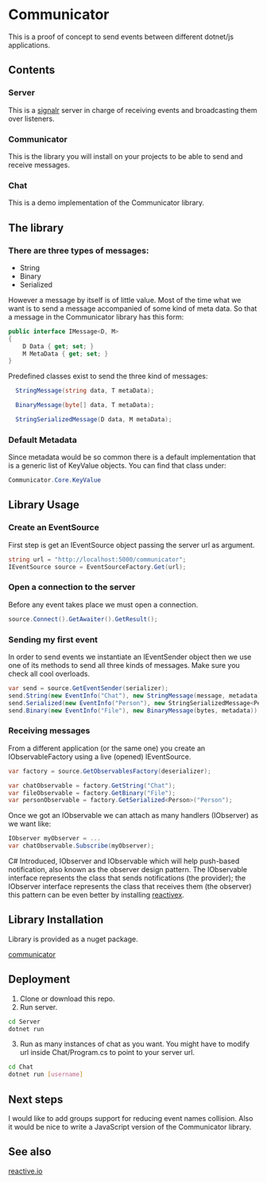 # Communicator

This is a proof of concept to send events between different dotnet/js applications.


## Contents
### Server
This is a
[signalr](https://dotnet.microsoft.com/apps/aspnet/real-time) server in charge of receiving events and broadcasting them over listeners.
### Communicator
This is the library you will install on your projects to be able to send and receive messages.
### Chat
This is a demo implementation of the Communicator library.

## The library
### There are three types of messages:

* String
* Binary
* Serialized

However a message by itself is of little value. Most of the time what we want is to send a message accompanied of some kind of meta data.
So that a message in the Communicator library has this form:

```cs
public interface IMessage<D, M>
{
    D Data { get; set; }
    M MetaData { get; set; }
}
```

Predefined classes exist to send the three kind of messages:

```cs
  StringMessage(string data, T metaData);

  BinaryMessage(byte[] data, T metaData);

  StringSerializedMessage(D data, M metaData);
```

### Default Metadata
Since metadata would be so common there is a default implementation that is a generic list of KeyValue objects. You can find that class under:

```cs
Communicator.Core.KeyValue
```

## Library Usage

### Create an EventSource
First step is get an IEventSource object passing the server url as argument.

```cs
string url = "http://localhost:5000/communicator";
IEventSource source = EventSourceFactory.Get(url); 
```

### Open a connection to the server
Before any event takes place we must open a connection.

```cs
source.Connect().GetAwaiter().GetResult(); 
```

### Sending my first event
In order to send events we instantiate an IEventSender object then we use
one of its methods to send all three kinds of messages. Make sure you check all cool overloads.

```cs
var send = source.GetEventSender(serializer);
send.String(new EventInfo("Chat"), new StringMessage(message, metadata));
send.Serialized(new EventInfo("Person"), new StringSerializedMessage<Person>(p, metadata));
send.Binary(new EventInfo("File"), new BinaryMessage(bytes, metadata));
```


### Receiving messages
From a different application (or the same one) you create an IObservableFactory
using a live (opened) IEventSource.

```cs
var factory = source.GetObservablesFactory(deserializer);

var chatObservable = factory.GetString("Chat");
var fileObservable = factory.GetBinary("File");
var personObservable = factory.GetSerialized<Person>("Person");
```

Once we got an IObservable we can attach as many handlers (IObserver) as we want like:

```cs
IObserver myObserver = ...
var chatObservable.Subscribe(myObserver);
```

C# Introduced, IObserver<T> and IObservable<T> which will help push-based notification,
also known as the observer design pattern. The IObservable<T> interface represents
the class that sends notifications (the provider); the IObserver<T> interface represents
the class that receives them (the observer) this pattern can be even better by installing
[reactivex](https://www.nuget.org/packages/System.Reactive). 


## Library Installation
Library is provided as a nuget package.

[communicator](https://www.nuget.org/packages/Communicator)

## Deployment
1. Clone or download this repo.
2. Run server.
```bash
cd Server
dotnet run
```
3. Run as many instances of chat as you want.
You might have to modify url inside Chat/Program.cs to point to your server url.
```bash
cd Chat
dotnet run [username]
```

## Next steps
I would like to add groups support for reducing event names collision.
Also it would be nice to write a JavaScript version of the Communicator 
library.

## See also
[reactive.io](http://reactivex.io/)
